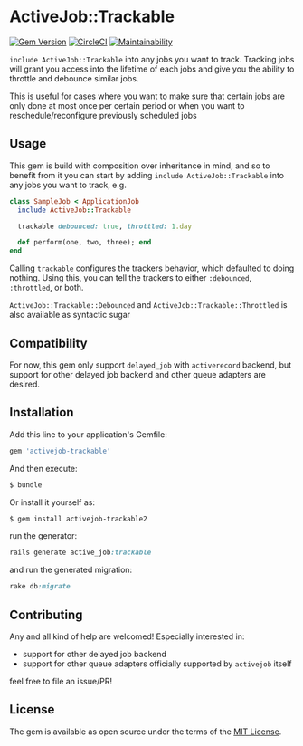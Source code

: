 # ActiveJob::Trackable

[![Gem Version](https://badge.fury.io/rb/activejob-trackable.svg)](https://badge.fury.io/rb/activejob-trackable)
[![CircleCI](https://circleci.com/gh/ignatiusreza/activejob-trackable.svg?style=svg)](https://circleci.com/gh/akatsuki-kk/active-job-trackable2)
[![Maintainability](https://api.codeclimate.com/v1/badges/e47b0b2c2e97a9034100/maintainability)](https://codeclimate.com/github/akatsuki-kk/active-job-trackable2/maintainability)

`include ActiveJob::Trackable` into any jobs you want to track. Tracking jobs will grant you
access into the lifetime of each jobs and give you the ability to throttle and debounce similar jobs.

This is useful for cases where you want to make sure that certain jobs are only done at most once
per certain period or when you want to reschedule/reconfigure previously scheduled jobs

## Usage

This gem is build with composition over inheritance in mind, and so to benefit from it
you can start by adding `include ActiveJob::Trackable` into any jobs you want to track, e.g.

```ruby
class SampleJob < ApplicationJob
  include ActiveJob::Trackable

  trackable debounced: true, throttled: 1.day

  def perform(one, two, three); end
end
```

Calling `trackable` configures the trackers behavior, which defaulted to doing nothing.
Using this, you can tell the trackers to either `:debounced`, `:throttled`, or both.

`ActiveJob::Trackable::Debounced` and `ActiveJob::Trackable::Throttled` is also available as syntactic sugar

## Compatibility

For now, this gem only support `delayed_job` with `activerecord` backend,
but support for other delayed job backend and other queue adapters are desired.

## Installation
Add this line to your application's Gemfile:

```ruby
gem 'activejob-trackable'
```

And then execute:
```bash
$ bundle
```

Or install it yourself as:
```bash
$ gem install activejob-trackable2
```

run the generator:

```ruby
rails generate active_job:trackable
```

and run the generated migration:

```ruby
rake db:migrate
```

## Contributing

Any and all kind of help are welcomed! Especially interested in:

- support for other delayed job backend
- support for other queue adapters officially supported by `activejob` itself

feel free to file an issue/PR!

## License
The gem is available as open source under the terms of the [MIT License](https://opensource.org/licenses/MIT).
